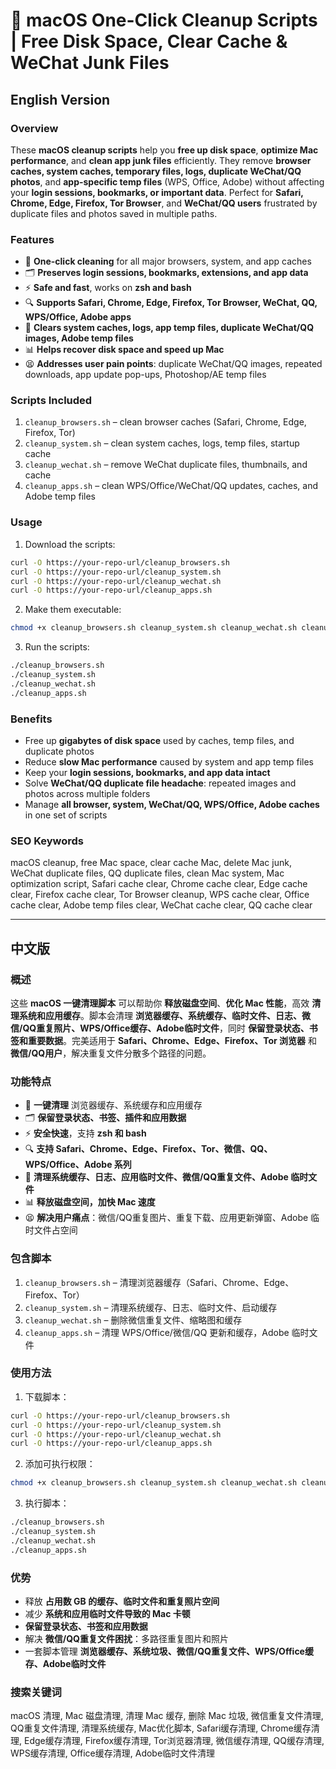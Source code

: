 # 🚀 macOS One-Click Cleanup Scripts | Free Disk Space, Clear Cache & WeChat Junk Files

## English Version

### Overview
These **macOS cleanup scripts** help you **free up disk space**, **optimize Mac performance**, and **clean app junk files** efficiently. They remove **browser caches, system caches, temporary files, logs, duplicate WeChat/QQ photos**, and **app-specific temp files** (WPS, Office, Adobe) without affecting your **login sessions, bookmarks, or important data**. Perfect for **Safari, Chrome, Edge, Firefox, Tor Browser**, and **WeChat/QQ users** frustrated by duplicate files and photos saved in multiple paths.

### Features
- 🧹 **One-click cleaning** for all major browsers, system, and app caches
- 🗂️ **Preserves login sessions, bookmarks, extensions, and app data**
- ⚡ **Safe and fast**, works on **zsh and bash**
- 🔍 **Supports Safari, Chrome, Edge, Firefox, Tor Browser, WeChat, QQ, WPS/Office, Adobe apps**
- 💾 **Clears system caches, logs, app temp files, duplicate WeChat/QQ images, Adobe temp files**
- 📊 **Helps recover disk space and speed up Mac**
- 😫 **Addresses user pain points**: duplicate WeChat/QQ images, repeated downloads, app update pop-ups, Photoshop/AE temp files

### Scripts Included
1. `cleanup_browsers.sh` – clean browser caches (Safari, Chrome, Edge, Firefox, Tor)  
2. `cleanup_system.sh` – clean system caches, logs, temp files, startup cache  
3. `cleanup_wechat.sh` – remove WeChat duplicate files, thumbnails, and cache  
4. `cleanup_apps.sh` – clean WPS/Office/WeChat/QQ  updates, caches, and Adobe temp files  

### Usage
1. Download the scripts:
```bash
curl -O https://your-repo-url/cleanup_browsers.sh
curl -O https://your-repo-url/cleanup_system.sh
curl -O https://your-repo-url/cleanup_wechat.sh
curl -O https://your-repo-url/cleanup_apps.sh
````

2. Make them executable:

```bash
chmod +x cleanup_browsers.sh cleanup_system.sh cleanup_wechat.sh cleanup_apps.sh
```

3. Run the scripts:

```bash
./cleanup_browsers.sh
./cleanup_system.sh
./cleanup_wechat.sh
./cleanup_apps.sh
```

### Benefits

* Free up **gigabytes of disk space** used by caches, temp files, and duplicate photos
* Reduce **slow Mac performance** caused by system and app temp files
* Keep your **login sessions, bookmarks, and app data intact**
* Solve **WeChat/QQ duplicate file headache**: repeated images and photos across multiple folders
* Manage **all browser, system, WeChat/QQ, WPS/Office, Adobe caches** in one set of scripts

### SEO Keywords

macOS cleanup, free Mac space, clear cache Mac, delete Mac junk, WeChat duplicate files, QQ duplicate files, clean Mac system, Mac optimization script, Safari cache clear, Chrome cache clear, Edge cache clear, Firefox cache clear, Tor Browser cleanup, WPS cache clear, Office cache clear, Adobe temp files clear, WeChat cache clear, QQ cache clear

---

## 中文版

### 概述

这些 **macOS 一键清理脚本** 可以帮助你 **释放磁盘空间**、**优化 Mac 性能**，高效 **清理系统和应用缓存**。脚本会清理 **浏览器缓存、系统缓存、临时文件、日志、微信/QQ重复照片、WPS/Office缓存、Adobe临时文件**，同时 **保留登录状态、书签和重要数据**。完美适用于 **Safari、Chrome、Edge、Firefox、Tor 浏览器** 和 **微信/QQ用户**，解决重复文件分散多个路径的问题。

### 功能特点

* 🧹 **一键清理** 浏览器缓存、系统缓存和应用缓存
* 🗂️ **保留登录状态、书签、插件和应用数据**
* ⚡ **安全快速**，支持 **zsh 和 bash**
* 🔍 **支持 Safari、Chrome、Edge、Firefox、Tor、微信、QQ、WPS/Office、Adobe 系列**
* 💾 **清理系统缓存、日志、应用临时文件、微信/QQ重复文件、Adobe 临时文件**
* 📊 **释放磁盘空间，加快 Mac 速度**
* 😫 **解决用户痛点**：微信/QQ重复图片、重复下载、应用更新弹窗、Adobe 临时文件占空间

### 包含脚本

1. `cleanup_browsers.sh` – 清理浏览器缓存（Safari、Chrome、Edge、Firefox、Tor）
2. `cleanup_system.sh` – 清理系统缓存、日志、临时文件、启动缓存
3. `cleanup_wechat.sh` – 删除微信重复文件、缩略图和缓存
4. `cleanup_apps.sh` – 清理 WPS/Office/微信/QQ 更新和缓存，Adobe 临时文件

### 使用方法

1. 下载脚本：

```bash
curl -O https://your-repo-url/cleanup_browsers.sh
curl -O https://your-repo-url/cleanup_system.sh
curl -O https://your-repo-url/cleanup_wechat.sh
curl -O https://your-repo-url/cleanup_apps.sh
```

2. 添加可执行权限：

```bash
chmod +x cleanup_browsers.sh cleanup_system.sh cleanup_wechat.sh cleanup_apps.sh
```

3. 执行脚本：

```bash
./cleanup_browsers.sh
./cleanup_system.sh
./cleanup_wechat.sh
./cleanup_apps.sh
```

### 优势

* 释放 **占用数 GB 的缓存、临时文件和重复照片空间**
* 减少 **系统和应用临时文件导致的 Mac 卡顿**
* **保留登录状态、书签和应用数据**
* 解决 **微信/QQ重复文件困扰**：多路径重复图片和照片
* 一套脚本管理 **浏览器缓存、系统垃圾、微信/QQ重复文件、WPS/Office缓存、Adobe临时文件**

### 搜索关键词

macOS 清理, Mac 磁盘清理, 清理 Mac 缓存, 删除 Mac 垃圾, 微信重复文件清理, QQ重复文件清理, 清理系统缓存, Mac优化脚本, Safari缓存清理, Chrome缓存清理, Edge缓存清理, Firefox缓存清理, Tor浏览器清理, 微信缓存清理, QQ缓存清理, WPS缓存清理, Office缓存清理, Adobe临时文件清理

